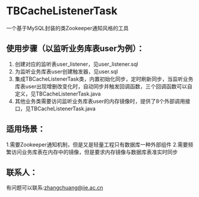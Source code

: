 # TBCacheListenerTask
一个基于MySQL封装的类Zookeeper通知风格的工具

## 使用步骤（以监听业务库表user为例）：
1. 创建对应的监听表user_listener，见user_listener.sql
2. 为监听业务库表user创建触发器，见user.sql
3. 集成TBCacheListenerTask类，内置初始化同步，定时刷新同步，当监听业务库表user出现增删改变化时，自动同步并触发回调函数，三个回调函数可以自定义，见TBCacheListenerTask.java
4. 其他业务类需要访问监听业务库表user的内存镜像时，提供了8个外部调用接口，见TBCacheListenerTask.java

## 适用场景：
1.需要Zookeeper通知机制，但是又是轻量工程只有数据库一种外部组件
2.需要频繁访问业务库表在内存中的镜像，但是要求内存镜像与数据库表准实时同步

## 联系人：
有问题可以联系:zhangchuang@iie.ac.cn
